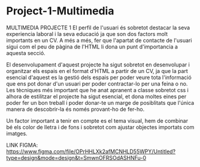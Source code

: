 # Project-1-Multimedia
MULTIMEDIA PROJECTE 1
El perfil de l'usuari és sobretot destacar la seva experiencia laboral i la seva educació ja que son dos factors molt importants en un CV. A més a més, fer que l'apartat de contacte de l'usuari sigui com el peu de pàgina de l'HTML li dona un punt d'importancia a aquesta secció.

El desenvolupament d'aquest projecte ha sigut sobretot en desenvolupar i organitzar els espais en el format d'HTML a partir de un CV, ja que la part esencial d'aquest es la gestió dels espais per poder veure tota l'informació que ens pot donar d'un usuari per poder
contractar-lo per una feina o no. Les tècniques més important que he anat apranent a classe sobretot css i alhora de estilitzar el projecte ha sigut esencial, et dona moltes eines per poder fer un bon treball i poder donar-te un marge de posiblitats que l'única 
manera de descobrir-la és només provant-ho de fer-ho.

Un factor important a tenir en compte es el tema visual, hem de combinar bé els color de lletra i de fons i sobretot com ajustar objectes importats com imatges.


LINK FIGMA: https://www.figma.com/file/OPrHHLXk2afMCNHLD55WPY/Untitled?type=design&mode=design&t=SmwnOFRSOdASHNFu-0
